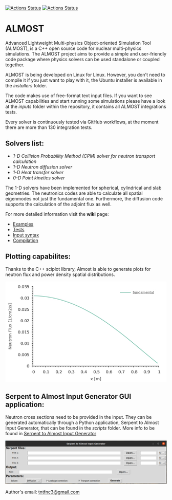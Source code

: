 [![Actions Status](https://github.com/FrancisKhan/ALMOST/workflows/CI-Linux/badge.svg)](https://github.com/FrancisKhan/ALMOST/actions)
[![Actions Status](https://github.com/FrancisKhan/ALMOST/workflows/CI-Cross-Compilation/badge.svg)](https://github.com/FrancisKhan/ALMOST/actions)

# ALMOST

Advanced Lightweight Multi-physics Object-oriented Simulation Tool (ALMOST), is a C++ open source code for nuclear multi-physics simulations. The ALMOST project aims to provide a simple and user-friendly code package where physics solvers can be used standalone or coupled together.

ALMOST is being developed on Linux for Linux. However, you don't need to compile it if you just want to play with it, the Ubuntu installer is available in the *installers* folder.

The code makes use of free-format text input files. If you want to see ALMOST capabilities and start running some simulations please have a look at the *inputs* folder within the repository, it contains all ALMOST integrations tests.

Every solver is continuously tested via GitHub workflows, at the moment there are more than 130 integration tests.

## Solvers list:
* *1-D Collision Probability Method (CPM) solver for neutron transport calculation*
* *1-D Neutron diffusion solver*
* *1-D Heat transfer solver*
* *0-D Point kinetics solver*

The 1-D solvers have been implemented for spherical, cylindrical and slab geometries. The neutronics codes are able to calculate all spatial eigenmodes not just the fundamental one. Furthermore, the diffusion code supports the calculation of the adjoint flux as well.

For more detailed information visit the **wiki** page:
* [Examples](https://github.com/FrancisKhan/ALMOST/wiki/Examples)
* [Tests](https://github.com/FrancisKhan/ALMOST/wiki/Tests)
* [Input syntax](https://github.com/FrancisKhan/ALMOST/wiki/Input-syntax)
* [Compilation](https://github.com/FrancisKhan/ALMOST/wiki/Compilation)

## Plotting capabilites:

Thanks to the C++ sciplot library, Almost is able to generate plots for neutron flux and power density spatial distributions.

![Neutron flux Almost plot](https://github.com/FrancisKhan/Wiki/blob/c64b2e447c19588091681c461ba999a606d418ed/neutronflux.jpg)

## Serpent to Almost Input Generator GUI application:

Neutron cross sections need to be provided in the input. They can be generated automatically through a Python application, Serpent to Almost Input Generator, that can be found in the *scripts* folder. More info to be found in [Serpent to Almost Input Generator](https://github.com/FrancisKhan/ALMOST/wiki/Serpent-to-Almost-Input-Generator)

![Serpent-to-Almost-Input-Generator](https://github.com/FrancisKhan/Wiki/blob/main/GUI_Picture.png)

Author's email: tntfnc3@gmail.com
